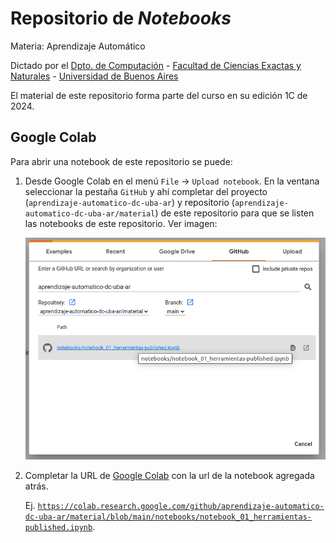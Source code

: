 # Repositorio de _Notebooks_

Materia: Aprendizaje Automático

Dictado por el [Dpto. de Computación](https://www.dc.uba.ar/) - [Facultad de Ciencias Exactas y Naturales](https://exactas.uba.ar/) - [Universidad de Buenos Aires](https://uba.ar/)

El material de este repositorio forma parte del curso en su edición 1C de 2024.

## Google Colab

Para abrir una notebook de este repositorio se puede:

1. Desde Google Colab en el menú `File` -> `Upload notebook`. En la ventana seleccionar la pestaña `GitHub` y ahí completar del proyecto (`aprendizaje-automatico-dc-uba-ar`) y repositorio (`aprendizaje-automatico-dc-uba-ar/material`) de este repositorio para que se listen las notebooks de este repositorio. Ver imagen: 

	![Imagen de Google Colab](abrir_en_colab.png "Vista de Google Colab al poner proyecto y repositorio")


1. Completar la URL de [Google Colab](https://colab.research.google.com/) con la url de la notebook agregada atrás. 

	Ej. [`https://colab.research.google.com/github/aprendizaje-automatico-dc-uba-ar/material/blob/main/notebooks/notebook_01_herramientas-published.ipynb`](https://colab.research.google.com/github/aprendizaje-automatico-dc-uba-ar/material/blob/main/notebooks/notebook_01_herramientas-published.ipynb).





